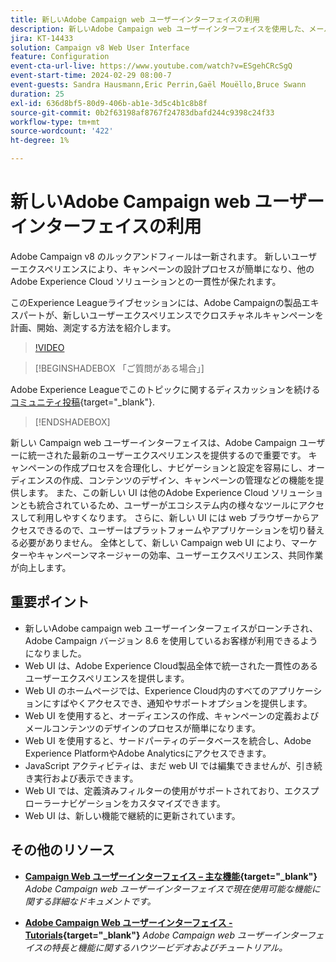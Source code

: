```yaml
---
title: 新しいAdobe Campaign web ユーザーインターフェイスの利用
description: 新しいAdobe Campaign web ユーザーインターフェイスを使用した、メールマーケティングやソーシャルメディアマーケティングなどのクロスチャネルマーケティング戦略の計画、開始、測定に関して、より効率的になる方法を説明します。
jira: KT-14433
solution: Campaign v8 Web User Interface
feature: Configuration
event-cta-url-live: https://www.youtube.com/watch?v=ESgehCRcSgQ
event-start-time: 2024-02-29 08:00-7
event-guests: Sandra Hausmann,Eric Perrin,Gaël Mouëllo,Bruce Swann
duration: 25
exl-id: 636d8bf5-80d9-406b-ab1e-3d5c4b1c8b8f
source-git-commit: 0b2f63198af8767f24783dbafd244c9398c24f33
workflow-type: tm+mt
source-wordcount: '422'
ht-degree: 1%

---
```


# 新しいAdobe Campaign web ユーザーインターフェイスの利用

Adobe Campaign v8 のルックアンドフィールは一新されます。 新しいユーザーエクスペリエンスにより、キャンペーンの設計プロセスが簡単になり、他のAdobe Experience Cloud ソリューションとの一貫性が保たれます。

このExperience Leagueライブセッションには、Adobe Campaignの製品エキスパートが、新しいユーザーエクスペリエンスでクロスチャネルキャンペーンを計画、開始、測定する方法を紹介します。

>[!VIDEO](https://video.tv.adobe.com/v/3427258/?quality=12&learn=on)

>[!BEGINSHADEBOX 「ご質問がある場合」]

Adobe Experience Leagueでこのトピックに関するディスカッションを続ける [コミュニティ投稿](https://experienceleaguecommunities.adobe.com/t5/adobe-campaign-classic/experience-league-live-post-session-discussion-leaping-ahead/m-p/656893#M2671){target="_blank"}.

>[!ENDSHADEBOX]

新しい Campaign web ユーザーインターフェイスは、Adobe Campaign ユーザーに統一された最新のユーザーエクスペリエンスを提供するので重要です。 キャンペーンの作成プロセスを合理化し、ナビゲーションと設定を容易にし、オーディエンスの作成、コンテンツのデザイン、キャンペーンの管理などの機能を提供します。 また、この新しい UI は他のAdobe Experience Cloud ソリューションとも統合されているため、ユーザーがエコシステム内の様々なツールにアクセスして利用しやすくなります。 さらに、新しい UI には web ブラウザーからアクセスできるので、ユーザーはプラットフォームやアプリケーションを切り替える必要がありません。 全体として、新しい Campaign web UI により、マーケターやキャンペーンマネージャーの効率、ユーザーエクスペリエンス、共同作業が向上します。

## 重要ポイント

* 新しいAdobe campaign web ユーザーインターフェイスがローンチされ、Adobe Campaign バージョン 8.6 を使用しているお客様が利用できるようになりました。
* Web UI は、Adobe Experience Cloud製品全体で統一された一貫性のあるユーザーエクスペリエンスを提供します。
* Web UI のホームページでは、Experience Cloud内のすべてのアプリケーションにすばやくアクセスでき、通知やサポートオプションを提供します。
* Web UI を使用すると、オーディエンスの作成、キャンペーンの定義およびメールコンテンツのデザインのプロセスが簡単になります。
* Web UI を使用すると、サードパーティのデータベースを統合し、Adobe Experience PlatformやAdobe Analyticsにアクセスできます。
* JavaScript アクティビティは、まだ web UI では編集できませんが、引き続き実行および表示できます。
* Web UI では、定義済みフィルターの使用がサポートされており、エクスプローラーナビゲーションをカスタマイズできます。
* Web UI は、新しい機能で継続的に更新されています。


## その他のリソース

* **[Campaign Web ユーザーインターフェイス – 主な機能](https://experienceleague.adobe.com/docs/campaign-web/v8/whats-new.html?lang=ja){target="_blank"}**
  *Adobe Campaign web ユーザーインターフェイスで現在使用可能な機能に関する詳細なドキュメントです。*

* **[Adobe Campaign Web ユーザーインターフェイス -Tutorials](https://experienceleague.adobe.com/docs/campaign-web-learn/tutorials/overview.html?lang=en){target="_blank"}**
  *Adobe Campaign web ユーザーインターフェイスの特長と機能に関するハウツービデオおよびチュートリアル。*

